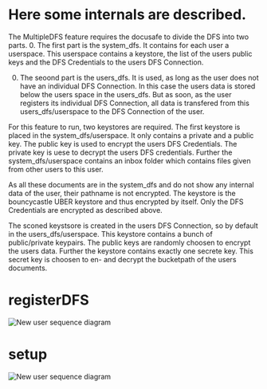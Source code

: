 # Here some internals are described. 

The MultipleDFS feature requires the docusafe to divide the DFS into two parts.
0. The first part is the system_dfs. It contains for each user a userspace. This userspace contains a keystore, the list of the users
public keys and the DFS Credentials to the users DFS Connection. 

0. The seoond part is the users_dfs. It is used, as long as the user does not have an individual DFS Connection. In this case the
users data is stored below the users space in the users_dfs. But as soon, as the user registers its individual DFS Connection, all data is
transfered from this users_dfs/userspace to the DFS Connection of the user.

For this feature to run, two keystores are required. The first keystore is placed in the system_dfs/userspace. It only contains a private and a public key.
The public key is used to encrypt the users DFS Credentials. The private key is uese to decrypt the users DFS credentials. 
Further the system_dfs/userspace contains an inbox folder which contains files given from other users to this user. 

As all these documents are in the system_dfs and do not show any internal data of the user, their pathname is not encrypted.
The keystore is the bouncycastle UBER keystore and thus encrypted by itself. Only the DFS Credentials are encrypted as described above.

The sconed keystsore is created in the users DFS Connection, so by default in the users_dfs/userspace. This keystore contains a bunch of
public/private keypairs. The public keys are randomly choosen to encrypt the users data. Further the keystore contains exactly one
secrete key. This secret key is choosen to en- and decrypt the bucketpath of the users documents.

# registerDFS

![New user sequence diagram](http://www.plantuml.com/plantuml/proxy?src=https://raw.githubusercontent.com/adorsys/docusafe/develop/.docs/registerdfs.puml&fmt=png&vvv=1)

# setup

![New user sequence diagram](http://www.plantuml.com/plantuml/proxy?src=https://raw.githubusercontent.com/adorsys/docusafe/develop/.docs/mdfs.puml&fmt=png&vvv=1)
